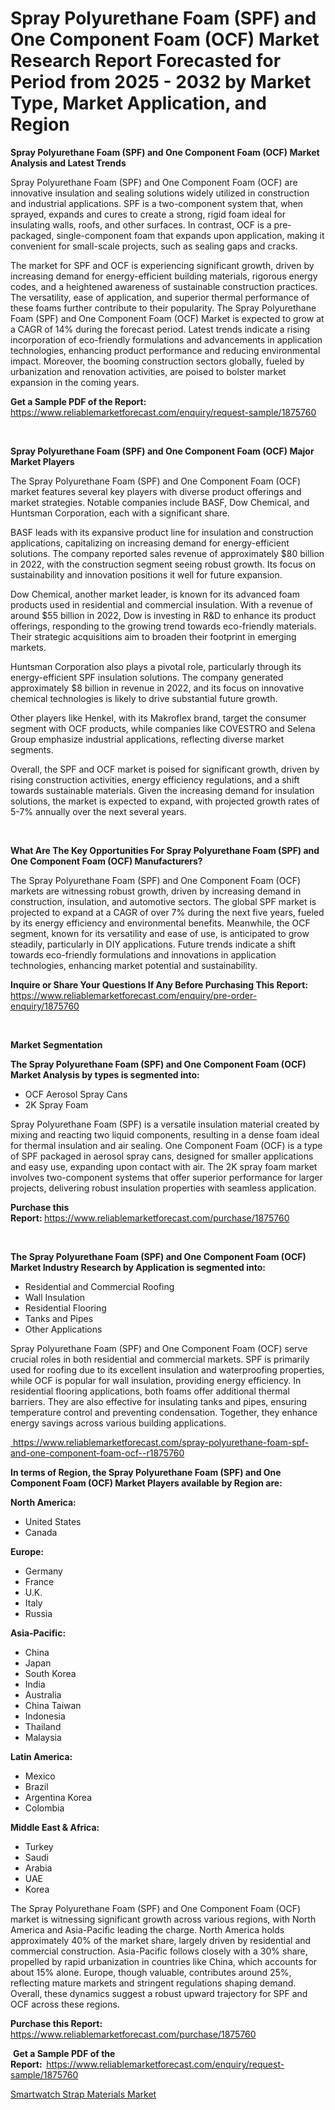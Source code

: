 <p><h1>Spray Polyurethane Foam (SPF) and One Component Foam (OCF) Market Research Report Forecasted for Period from 2025 -  2032 by Market Type, Market Application, and Region</h1></p><p><strong>Spray Polyurethane Foam (SPF) and One Component Foam (OCF) Market Analysis and Latest Trends</strong></p>
<p><p>Spray Polyurethane Foam (SPF) and One Component Foam (OCF) are innovative insulation and sealing solutions widely utilized in construction and industrial applications. SPF is a two-component system that, when sprayed, expands and cures to create a strong, rigid foam ideal for insulating walls, roofs, and other surfaces. In contrast, OCF is a pre-packaged, single-component foam that expands upon application, making it convenient for small-scale projects, such as sealing gaps and cracks.</p><p>The market for SPF and OCF is experiencing significant growth, driven by increasing demand for energy-efficient building materials, rigorous energy codes, and a heightened awareness of sustainable construction practices. The versatility, ease of application, and superior thermal performance of these foams further contribute to their popularity. The Spray Polyurethane Foam (SPF) and One Component Foam (OCF) Market is expected to grow at a CAGR of 14% during the forecast period. Latest trends indicate a rising incorporation of eco-friendly formulations and advancements in application technologies, enhancing product performance and reducing environmental impact. Moreover, the booming construction sectors globally, fueled by urbanization and renovation activities, are poised to bolster market expansion in the coming years.</p></p>
<p><strong>Get a Sample PDF of the Report:&nbsp;</strong> <a href="https://www.reliablemarketforecast.com/enquiry/request-sample/1875760?utm_campaign=2190&utm_medium=2&utm_source=Github&utm_content=ia&utm_term=04022025&utm_id=spray-polyurethane-foam-spf-and-one-component-foam-ocf">https://www.reliablemarketforecast.com/enquiry/request-sample/1875760</a></p>
<p>&nbsp;</p>
<p><strong>Spray Polyurethane Foam (SPF) and One Component Foam (OCF) Major Market Players</strong></p>
<p><p>The Spray Polyurethane Foam (SPF) and One Component Foam (OCF) market features several key players with diverse product offerings and market strategies. Notable companies include BASF, Dow Chemical, and Huntsman Corporation, each with a significant share.</p><p>BASF leads with its expansive product line for insulation and construction applications, capitalizing on increasing demand for energy-efficient solutions. The company reported sales revenue of approximately $80 billion in 2022, with the construction segment seeing robust growth. Its focus on sustainability and innovation positions it well for future expansion.</p><p>Dow Chemical, another market leader, is known for its advanced foam products used in residential and commercial insulation. With a revenue of around $55 billion in 2022, Dow is investing in R&D to enhance its product offerings, responding to the growing trend towards eco-friendly materials. Their strategic acquisitions aim to broaden their footprint in emerging markets.</p><p>Huntsman Corporation also plays a pivotal role, particularly through its energy-efficient SPF insulation solutions. The company generated approximately $8 billion in revenue in 2022, and its focus on innovative chemical technologies is likely to drive substantial future growth.</p><p>Other players like Henkel, with its Makroflex brand, target the consumer segment with OCF products, while companies like COVESTRO and Selena Group emphasize industrial applications, reflecting diverse market segments.</p><p>Overall, the SPF and OCF market is poised for significant growth, driven by rising construction activities, energy efficiency regulations, and a shift towards sustainable materials. Given the increasing demand for insulation solutions, the market is expected to expand, with projected growth rates of 5-7% annually over the next several years.</p></p>
<p>&nbsp;</p>
<p><strong>What Are The Key Opportunities For Spray Polyurethane Foam (SPF) and One Component Foam (OCF) Manufacturers?</strong></p>
<p><p>The Spray Polyurethane Foam (SPF) and One Component Foam (OCF) markets are witnessing robust growth, driven by increasing demand in construction, insulation, and automotive sectors. The global SPF market is projected to expand at a CAGR of over 7% during the next five years, fueled by its energy efficiency and environmental benefits. Meanwhile, the OCF segment, known for its versatility and ease of use, is anticipated to grow steadily, particularly in DIY applications. Future trends indicate a shift towards eco-friendly formulations and innovations in application technologies, enhancing market potential and sustainability.</p></p>
<p><strong>Inquire or Share Your Questions If Any Before Purchasing This Report:</strong> <a href="https://www.reliablemarketforecast.com/enquiry/pre-order-enquiry/1875760?utm_campaign=2190&utm_medium=2&utm_source=Github&utm_content=ia&utm_term=04022025&utm_id=spray-polyurethane-foam-spf-and-one-component-foam-ocf">https://www.reliablemarketforecast.com/enquiry/pre-order-enquiry/1875760</a></p>
<p>&nbsp;</p>
<p><strong>Market Segmentation</strong></p>
<p><strong>The Spray Polyurethane Foam (SPF) and One Component Foam (OCF) Market Analysis by types is segmented into:</strong></p>
<p><ul><li>OCF Aerosol Spray Cans</li><li>2K Spray Foam</li></ul></p>
<p><p>Spray Polyurethane Foam (SPF) is a versatile insulation material created by mixing and reacting two liquid components, resulting in a dense foam ideal for thermal insulation and air sealing. One Component Foam (OCF) is a type of SPF packaged in aerosol spray cans, designed for smaller applications and easy use, expanding upon contact with air. The 2K spray foam market involves two-component systems that offer superior performance for larger projects, delivering robust insulation properties with seamless application.</p></p>
<p><strong>Purchase this Report:&nbsp;</strong><a href="https://www.reliablemarketforecast.com/purchase/1875760?utm_campaign=2190&utm_medium=2&utm_source=Github&utm_content=ia&utm_term=04022025&utm_id=spray-polyurethane-foam-spf-and-one-component-foam-ocf">https://www.reliablemarketforecast.com/purchase/1875760</a></p>
<p>&nbsp;</p>
<p><strong>The Spray Polyurethane Foam (SPF) and One Component Foam (OCF) Market Industry Research by Application is segmented into:</strong></p>
<p><ul><li>Residential and Commercial Roofing</li><li>Wall Insulation</li><li>Residential Flooring</li><li>Tanks and Pipes</li><li>Other Applications</li></ul></p>
<p><p>Spray Polyurethane Foam (SPF) and One Component Foam (OCF) serve crucial roles in both residential and commercial markets. SPF is primarily used for roofing due to its excellent insulation and waterproofing properties, while OCF is popular for wall insulation, providing energy efficiency. In residential flooring applications, both foams offer additional thermal barriers. They are also effective for insulating tanks and pipes, ensuring temperature control and preventing condensation. Together, they enhance energy savings across various building applications.</p></p>
<p><a href="https://www.reliablemarketforecast.com/spray-polyurethane-foam-spf-and-one-component-foam-ocf--r1875760?utm_campaign=2190&utm_medium=2&utm_source=Github&utm_content=ia&utm_term=04022025&utm_id=spray-polyurethane-foam-spf-and-one-component-foam-ocf">&nbsp;https://www.reliablemarketforecast.com/spray-polyurethane-foam-spf-and-one-component-foam-ocf--r1875760</a></p>
<p><strong>In terms of Region, the Spray Polyurethane Foam (SPF) and One Component Foam (OCF) Market Players available by Region are:</strong></p>
<p>
    <p> <strong> North America: </strong>
        <ul>
            <li>United States</li>
            <li>Canada</li>
        </ul>
        </p> 
    <p> <strong> Europe: </strong>
        <ul>
            <li>Germany</li>
            <li>France</li>
            <li>U.K.</li>
            <li>Italy</li>
            <li>Russia</li>
        </ul>
        </p> 
    <p> <strong> Asia-Pacific: </strong>
        <ul>
            <li>China</li>
            <li>Japan</li>
            <li>South Korea</li>
            <li>India</li>
            <li>Australia</li>
            <li>China Taiwan</li>
            <li>Indonesia</li>
            <li>Thailand</li>
            <li>Malaysia</li>
        </ul>
        </p> 
    <p> <strong> Latin America: </strong>
        <ul>
            <li>Mexico</li>
            <li>Brazil</li>
            <li>Argentina Korea</li>
            <li>Colombia</li>
        </ul>
        </p> 
    <p> <strong> Middle East & Africa: </strong>
        <ul>
            <li>Turkey</li>
            <li>Saudi</li>
            <li>Arabia</li>
            <li>UAE</li>
            <li>Korea</li>
        </ul>
    </p>
    </p>
<p><p>The Spray Polyurethane Foam (SPF) and One Component Foam (OCF) market is witnessing significant growth across various regions, with North America and Asia-Pacific leading the charge. North America holds approximately 40% of the market share, largely driven by residential and commercial construction. Asia-Pacific follows closely with a 30% share, propelled by rapid urbanization in countries like China, which accounts for about 15% alone. Europe, though valuable, contributes around 25%, reflecting mature markets and stringent regulations shaping demand. Overall, these dynamics suggest a robust upward trajectory for SPF and OCF across these regions.</p></p>
<p><strong>Purchase this Report: </strong><a href="https://www.reliablemarketforecast.com/purchase/1875760?utm_campaign=2190&utm_medium=2&utm_source=Github&utm_content=ia&utm_term=04022025&utm_id=spray-polyurethane-foam-spf-and-one-component-foam-ocf">https://www.reliablemarketforecast.com/purchase/1875760</a></p>
<p>&nbsp;<strong>Get a Sample PDF of the Report:&nbsp;&nbsp;</strong><a href="https://www.reliablemarketforecast.com/enquiry/request-sample/1875760?utm_campaign=2190&utm_medium=2&utm_source=Github&utm_content=ia&utm_term=04022025&utm_id=spray-polyurethane-foam-spf-and-one-component-foam-ocf">https://www.reliablemarketforecast.com/enquiry/request-sample/1875760</a></p>
<p><strong></strong></p>
<p><p><a href="https://github.com/gullattedenna/Market-Research-Report-List-1/blob/main/smartwatch-strap-materials-market.md?utm_campaign=2190&utm_medium=2&utm_source=Github&utm_content=ia&utm_term=04022025&utm_id=spray-polyurethane-foam-spf-and-one-component-foam-ocf">Smartwatch Strap Materials Market</a></p></p>